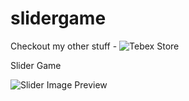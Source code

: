 # slidergame

Checkout my other stuff - ![Tebex Store](snipe.tebex.io)

Slider Game

![Slider Image Preview](https://github.com/pushkart2/slidergame/blob/main/slider.PNG)